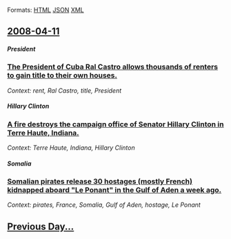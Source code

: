 
Formats: [HTML](2008/04/11/index.html)  [JSON](2008/04/11/index.json)  [XML](2008/04/11/index.xml)  

## [2008-04-11](/news/2008/04/11/index.md)

##### President
### [ The President of Cuba Ral Castro allows thousands of renters to gain title to their own houses. ](/news/2008/04/11/the-president-of-cuba-raul-castro-allows-thousands-of-renters-to-gain-title-to-their-own-houses.md)
_Context: rent, Ral Castro, title, President_

##### Hillary Clinton
### [ A fire destroys the campaign office of Senator Hillary Clinton in Terre Haute, Indiana. ](/news/2008/04/11/a-fire-destroys-the-campaign-office-of-senator-hillary-clinton-in-terre-haute-indiana.md)
_Context: Terre Haute, Indiana, Hillary Clinton_

##### Somalia
### [ Somalian pirates release 30 hostages (mostly French) kidnapped aboard "Le Ponant" in the Gulf of Aden a week ago. ](/news/2008/04/11/somalian-pirates-release-30-hostages-mostly-french-kidnapped-aboard-le-ponant-in-the-gulf-of-aden-a-week-ago.md)
_Context: pirates, France, Somalia, Gulf of Aden, hostage, Le Ponant_

## [Previous Day...](/news/2008/04/10/index.md)

